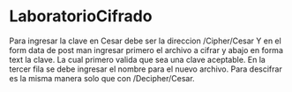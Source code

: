 # LaboratorioCifrado
Para ingresar la clave en Cesar debe ser la direccion /Cipher/Cesar
Y en el form data de post man ingresar primero el archivo a cifrar y abajo en forma text la clave. La cual primero valida que sea una clave aceptable.
En la tercer fila se debe ingresar el nombre para el nuevo archivo.
Para descifrar es la misma manera solo que con /Decipher/Cesar.
